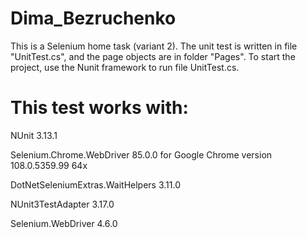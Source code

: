 # Dima_Bezruchenko
This is a Selenium home task (variant 2). The unit test is written in file "UnitTest.cs", and the page objects are in folder "Pages".
To start the project, use the Nunit framework to run file UnitTest.cs.

# This test works with:
NUnit 3.13.1

Selenium.Chrome.WebDriver 85.0.0 for Google Chrome version 108.0.5359.99 64x

DotNetSeleniumExtras.WaitHelpers 3.11.0

NUnit3TestAdapter 3.17.0

Selenium.WebDriver 4.6.0
